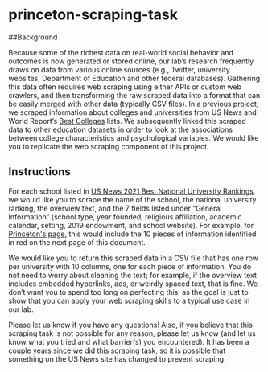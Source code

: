 # princeton-scraping-task

##Background

Because some of the richest data on real-world social behavior and outcomes is now generated or stored online, our lab’s research frequently draws on data from various online sources (e.g., Twitter, university websites, Department of Education and other federal databases). Gathering this data often requires web scraping using either APIs or custom web crawlers, and then transforming the raw scraped data into a format that can be easily merged with other data (typically CSV files).
In a previous project, we scraped information about colleges and universities from US News and World Report’s [Best Colleges](https://www.usnews.com/best-colleges) lists. We subsequently linked this scraped data to other education datasets in order to look at the associations between college characteristics and psychological variables. We would like you to replicate the web scraping component of this project.

## Instructions

For each school listed in [US News 2021 Best National University Rankings](https://www.usnews.com/best-colleges/rankings/national-universities), we would like you to scrape the name of the school, the national university ranking, the overview text, and the 7 fields listed under “General Information” (school type, year founded, religious affiliation, academic calendar, setting, 2019 endowment, and school website). For example, for [Princeton's page](https://www.usnews.com/best-colleges/princeton-university-2627), this would include the 10 pieces of information identified in red on the next page of this document.

We would like you to return this scraped data in a CSV file that has one row per university with 10 columns, one for each piece of information. You do not need to worry about cleaning the text; for example, if the overview text includes embedded hyperlinks, ads, or weirdly spaced text, that is fine. We don’t want you to spend too long on perfecting this, as the goal is just to show that you can apply your web scraping skills to a typical use case in our lab.

Please let us know if you have any questions! Also, if you believe that this scraping task is not possible for any reason, please let us know (and let us know what you tried and what barrier(s) you encountered). It has been a couple years since we did this scraping task, so it is possible that something on the US News site has changed to prevent scraping.
